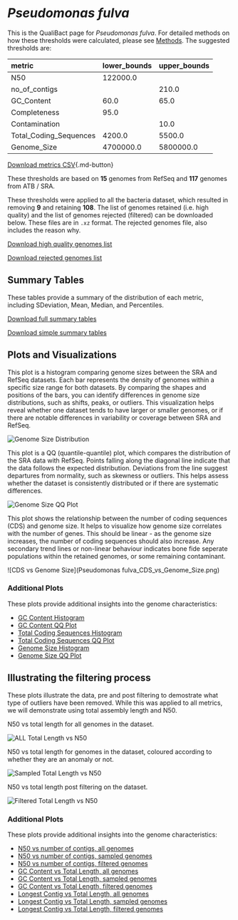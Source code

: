 # *Pseudomonas fulva*

This is the QualiBact page for *Pseudomonas fulva*. For detailed methods on how these thresholds were calculated, please see [Methods](../../methods.md).
The suggested thresholds are: 

| metric                 | lower_bounds   | upper_bounds   |
|:-----------------------|:---------------|:---------------|
| N50                    | 122000.0       |                |
| no_of_contigs          |                | 210.0          |
| GC_Content             | 60.0           | 65.0           |
| Completeness           | 95.0           |                |
| Contamination          |                | 10.0           |
| Total_Coding_Sequences | 4200.0         | 5500.0         |
| Genome_Size            | 4700000.0      | 5800000.0      |

[Download metrics CSV](Pseudomonas_fulva_metrics.csv){.md-button}


These thresholds are based on **15** genomes from RefSeq and **117** genomes from ATB / SRA.

These thresholds were applied to all the bacteria dataset, which resulted in removing **9** and retaining **108**.
The list of genomes retained (i.e. high quality) and the list of genomes rejected (filtered) can be downloaded below. These files are in `.xz` format. The rejected genomes file, also includes the reason why.

[Download high quality genomes list](Pseudomonas_fulva_high_quality_genomes.csv.xz)


[Download rejected genomes list](Pseudomonas_fulva_filtered_out_genomes.csv.xz)



## Summary Tables
These tables provide a summary of the distribution of each metric, including SDeviation, Mean, Median, and Percentiles.

[Download full summary tables](summary.csv)

[Download simple summary tables](selected_summary.csv)

## Plots and Visualizations

This plot is a histogram comparing genome sizes between the SRA and RefSeq datasets. Each bar represents the density of genomes within a specific size range for both datasets. By comparing the shapes and positions of the bars, you can identify differences in genome size distributions, such as shifts, peaks, or outliers. This visualization helps reveal whether one dataset tends to have larger or smaller genomes, or if there are notable differences in variability or coverage between SRA and RefSeq.

![Genome Size Distribution](Genome_Size_refseq_histogram_kde.png)

This plot is a QQ (quantile-quantile) plot, which compares the distribution of the SRA data with RefSeq. Points falling along the diagonal line indicate that the data follows the expected distribution. Deviations from the line suggest departures from normality, such as skewness or outliers. This helps assess whether the dataset is consistently distributed or if there are systematic differences.

![Genome Size QQ Plot](Genome_Size_refseq_qqplot.png)

This plot shows the relationship between the number of coding sequences (CDS) and genome size. It helps to visualize how genome size correlates with the number of genes. This should be linear - as the genome size increases, the number of coding sequences should also increase. Any secondary trend lines or non-linear behaviour indicates bone fide seperate populations within the retained genomes, or some remaining contaminant. 

![CDS vs Genome Size](Pseudomonas fulva_CDS_vs_Genome_Size.png)

### Additional Plots

These plots provide additional insights into the genome characteristics:

- [GC Content Histogram](GC_Content_refseq_histogram_kde.png)
- [GC Content QQ Plot](GC_Content_refseq_qqplot.png)
- [Total Coding Sequences Histogram](Total_Coding_Sequences_refseq_histogram_kde.png)
- [Total Coding Sequences QQ Plot](Total_Coding_Sequences_refseq_qqplot.png)
- [Genome Size Histogram](Genome_Size_refseq_histogram_kde.png)
- [Genome Size QQ Plot](Genome_Size_refseq_qqplot.png)
## Illustrating the filtering process
These plots illustrate the data, pre and post filtering to demostrate what type of outliers have been removed. While this was applied to all metrics, we will demonstrate using total assembly length and N50.

N50 vs total length for all genomes in the dataset.

![ALL Total Length vs N50](Pseudomonas_fulva_all_total_length_N50.png)

N50 vs total length for genomes in the dataset, coloured according to whether they are an anomaly or not.

![Sampled Total Length vs N50](Pseudomonas_fulva_sample_total_length_N50.png)

N50 vs total length post filtering on the dataset.

![Filtered Total Length vs N50](Pseudomonas_fulva_filt_total_length_N50.png)

### Additional Plots

These plots provide additional insights into the genome characteristics:

- [N50 vs number of contigs, all genomes](Pseudomonas_fulva_all_N50_number.png)
- [N50 vs number of contigs, sampled genomes](Pseudomonas_fulva_sample_N50_number.png)
- [N50 vs number of contigs, filtered genomes](Pseudomonas_fulva_filt_N50_number.png)
- [GC Content vs Total Length, all genomes](Pseudomonas_fulva_all_total_length_GC_Content.png)
- [GC Content vs Total Length, sampled genomes](Pseudomonas_fulva_sample_total_length_GC_Content.png)
- [GC Content vs Total Length, filtered genomes](Pseudomonas_fulva_filt_total_length_GC_Content.png)
- [Longest Contig vs Total Length, all genomes](Pseudomonas_fulva_all_total_length_longest.png)
- [Longest Contig vs Total Length, sampled genomes](Pseudomonas_fulva_sample_total_length_longest.png)
- [Longest Contig vs Total Length, filtered genomes](Pseudomonas_fulva_filt_total_length_longest.png)
